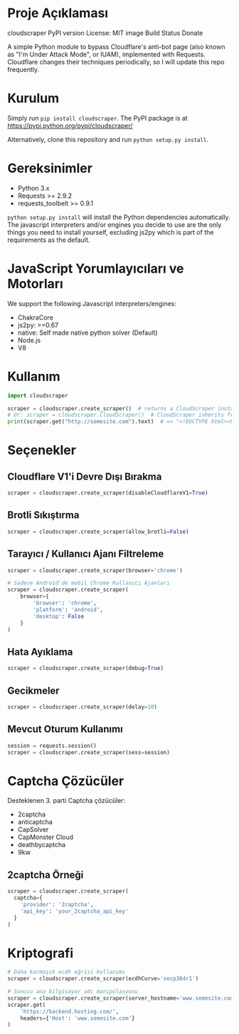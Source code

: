 # Proje Açıklaması
cloudscraper
PyPI version License: MIT image Build Status Donate

A simple Python module to bypass Cloudflare's anti-bot page (also known as "I'm Under Attack Mode", or IUAM), implemented with Requests. Cloudflare changes their techniques periodically, so I will update this repo frequently.

# Kurulum
Simply run `pip install cloudscraper`. The PyPI package is at https://pypi.python.org/pypi/cloudscraper/

Alternatively, clone this repository and run `python setup.py install`.

# Gereksinimler
- Python 3.x
- Requests >= 2.9.2
- requests_toolbelt >= 0.9.1

`python setup.py install` will install the Python dependencies automatically. The javascript interpreters and/or engines you decide to use are the only things you need to install yourself, excluding js2py which is part of the requirements as the default.

# JavaScript Yorumlayıcıları ve Motorları
We support the following Javascript interpreters/engines:
- ChakraCore
- js2py: >=0.67
- native: Self made native python solver (Default)
- Node.js
- V8

# Kullanım
```python
import cloudscraper

scraper = cloudscraper.create_scraper()  # returns a CloudScraper instance
# Or: scraper = cloudscraper.CloudScraper()  # CloudScraper inherits from requests.Session
print(scraper.get("http://somesite.com").text)  # => "<!DOCTYPE html><html><head>..."
```

# Seçenekler

## Cloudflare V1'i Devre Dışı Bırakma
```python
scraper = cloudscraper.create_scraper(disableCloudflareV1=True)
```

## Brotli Sıkıştırma
```python
scraper = cloudscraper.create_scraper(allow_brotli=False)
```

## Tarayıcı / Kullanıcı Ajanı Filtreleme
```python
scraper = cloudscraper.create_scraper(browser='chrome')

# Sadece Android'de mobil Chrome Kullanıcı Ajanları
scraper = cloudscraper.create_scraper(
    browser={
        'browser': 'chrome',
        'platform': 'android',
        'desktop': False
    }
)
```

## Hata Ayıklama
```python
scraper = cloudscraper.create_scraper(debug=True)
```

## Gecikmeler
```python
scraper = cloudscraper.create_scraper(delay=10)
```

## Mevcut Oturum Kullanımı
```python
session = requests.session()
scraper = cloudscraper.create_scraper(sess=session)
```

# Captcha Çözücüler
Desteklenen 3. parti Captcha çözücüler:
- 2captcha
- anticaptcha
- CapSolver
- CapMonster Cloud
- deathbycaptcha
- 9kw

## 2captcha Örneği
```python
scraper = cloudscraper.create_scraper(
  captcha={
    'provider': '2captcha',
    'api_key': 'your_2captcha_api_key'
  }
)
```

# Kriptografi
```python
# Daha karmaşık ecdh eğrisi kullanımı
scraper = cloudscraper.create_scraper(ecdhCurve='secp384r1')

# Sunucu ana bilgisayar adı manipülasyonu
scraper = cloudscraper.create_scraper(server_hostname='www.somesite.com')
scraper.get(
    'https://backend.hosting.com/',
    headers={'Host': 'www.somesite.com'}
)
``` 